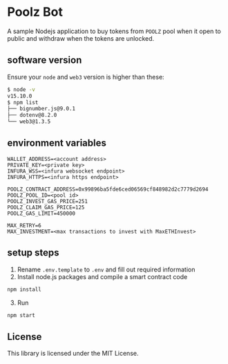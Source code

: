 # Poolz Bot
 
A sample Nodejs application to buy tokens from `POOLZ` pool when it open to public and withdraw when the tokens are unlocked.
 
## software version
 
Ensure your `node` and `web3` version is higher than these:
```sh
$ node -v
v15.10.0
$ npm list
├── bignumber.js@9.0.1
├── dotenv@8.2.0
└── web3@1.3.5
```
   
## environment variables
 
```
WALLET_ADDRESS=<account address>
PRIVATE_KEY=<private key>
INFURA_WSS=<infura websocket endpoint>
INFURA_HTTPS=<infura https endpoint>

POOLZ_CONTRACT_ADDRESS=0x99896ba5fde6ced06569cf848982d2c7779d2694
POOLZ_POOL_ID=<pool id>
POOLZ_INVEST_GAS_PRICE=251
POOLZ_CLAIM_GAS_PRICE=125
POOLZ_GAS_LIMIT=450000

MAX_RETRY=6
MAX_INVESTMENT=<max transactions to invest with MaxETHInvest>
```
 
## setup steps
  
1. Rename `.env.template` to `.env` and fill out required information
2. Install node.js packages and compile a smart contract code
```sh
npm install
```
3. Run
```sh
npm start
```
 
## License
 
This library is licensed under the MIT License.
